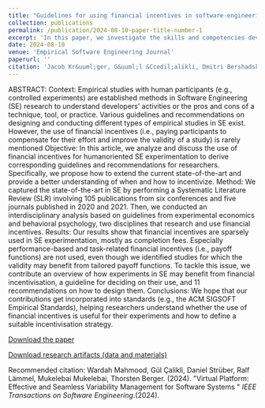```yaml
---
title: "Guidelines for using financial incentives in software-engineering experimentation"
collection: publications
permalink: /publication/2024-08-10-paper-title-number-1
excerpt: 'In this paper, we investigate the skills and competencies developers need to perform good code reviews.'
date: 2024-08-10
venue: 'Empirical Software Engineering Journal'
paperurl: ''
citation: 'Jacob Kr&uuml;ger, G&uuml;l &Ccedil;alikli, Dmitri Bershadskyy, Siegmar Otto, Sarah Zabel, Robert Heyer. (2024). &quot;Guidelines for using financial incentives in software-engineering experimentation &quot; <i> Empirical Software Engineering, volume:28, article number:135</i>.(2024).'
---
```


ABSTRACT: Context: Empirical studies with human participants (e.g., controlled experiments) are established methods in Software Engineering (SE) research to understand developers’ activities or the pros and cons of a technique, tool, or practice. Various guidelines and recommendations on designing and conducting different types of empirical studies in SE exist. However, the
use of financial incentives (i.e., paying participants to compensate for their effort and improve the validity of a study) is rarely mentioned Objective: In this article, we analyze and discuss the use of financial incentives for humanoriented
SE experimentation to derive corresponding guidelines and recommendations for researchers. Specifically, we propose how to extend the current state-of-the-art and provide a better understanding of when and how to incentivize. Method: We captured the state-of-the-art in SE by performing a Systematic Literature Review (SLR) involving 105 publications from six conferences and five journals published in 2020 and 2021. Then, we conducted an interdisciplinary analysis based on guidelines from experimental economics and behavioral psychology, two disciplines that research and use financial incentives. Results: Our results show that financial incentives are sparsely used in SE experimentation, mostly as completion fees. Especially performance-based and task-related financial incentives (i.e., payoff functions) are not used, even though we identified studies for which the validity may benefit from tailored payoff functions. To tackle this issue, we contribute an overview of how experiments in SE may benefit from financial incentivisation, a guideline for deciding on their use, and 11 recommendations on how to design them. Conclusions: We hope that our contributions get incorporated into standards (e.g., the ACM SIGSOFT Empirical Standards), helping researchers understand whether the use of financial incentives is useful for their experiments and how to define a suitable incentivisation strategy.

[Download the paper](https://github.com/gulcalikli/gulcalikli.github.io/blob/master/files/virtual-platform-paper-TSE-2024.pdf)

[Download research artifacts (data and materials)](https://bitbucket.org/easelab/2023-vponlineappendix/src/master/)

Recommended citation: Wardah Mahmood, G&uuml;l &Ccedil;alikli, Daniel Str&uuml;ber, Ralf L&auml;mmel, Mukelebai Mukelebai, Thorsten Berger. (2024). &quot;Virtual Platform: Effective and Seamless Variability Management for Software Systems &quot; <i> IEEE Transactions on Software Engineering</i>.(2024).

